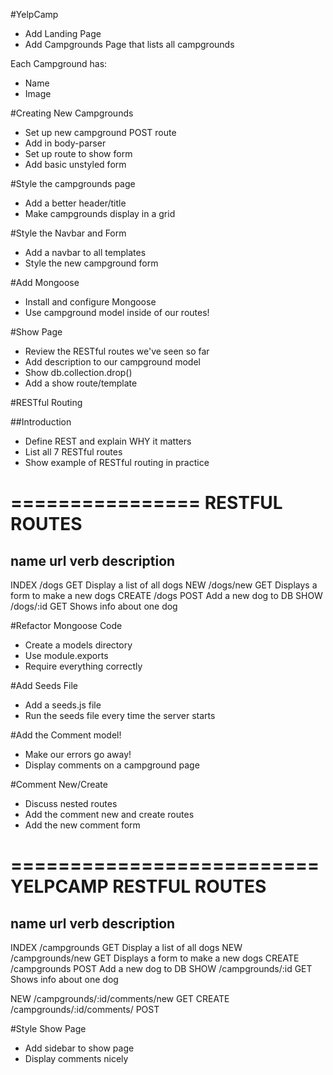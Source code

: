#YelpCamp

* Add Landing Page
* Add Campgrounds Page that lists all campgrounds

Each Campground has:
* Name
* Image

#Creating New Campgrounds
* Set up new campground POST route
* Add in body-parser
* Set up route to show form
* Add basic unstyled form

#Style the campgrounds page
* Add a better header/title
* Make campgrounds display in a grid

#Style the Navbar and Form
* Add a navbar to all templates
* Style the new campground form

#Add Mongoose
* Install and configure Mongoose
* Use campground model inside of our routes!

#Show Page
* Review the RESTful routes we've seen so far
* Add description to our campground model
* Show db.collection.drop()
* Add a show route/template

#RESTful Routing

##Introduction
* Define REST and explain WHY it matters
* List all 7 RESTful routes
* Show example of RESTful routing in practice

================
 RESTFUL ROUTES
================
name    url         verb    description
---------------------------------------------------------------
INDEX   /dogs       GET     Display a list of all dogs
NEW     /dogs/new   GET     Displays a form to make a new dogs
CREATE  /dogs       POST    Add a new dog to DB
SHOW    /dogs/:id   GET     Shows info about one dog


#Refactor Mongoose Code
* Create a models directory
* Use module.exports
* Require everything correctly

#Add Seeds File
* Add a seeds.js file
* Run the seeds file every time the server starts

#Add the Comment model!
* Make our errors go away!
* Display comments on a campground page

#Comment New/Create
* Discuss nested routes
* Add the comment new and create routes
* Add the new comment form

==========================
 YELPCAMP RESTFUL ROUTES
==========================
name    url                 verb     description
---------------------------------------------------------------
INDEX   /campgrounds         GET     Display a list of all dogs
NEW     /campgrounds/new     GET     Displays a form to make a new dogs
CREATE  /campgrounds         POST    Add a new dog to DB
SHOW    /campgrounds/:id     GET     Shows info about one dog

NEW     /campgrounds/:id/comments/new   GET
CREATE  /campgrounds/:id/comments/      POST


#Style Show Page
* Add sidebar to show page
* Display comments nicely












